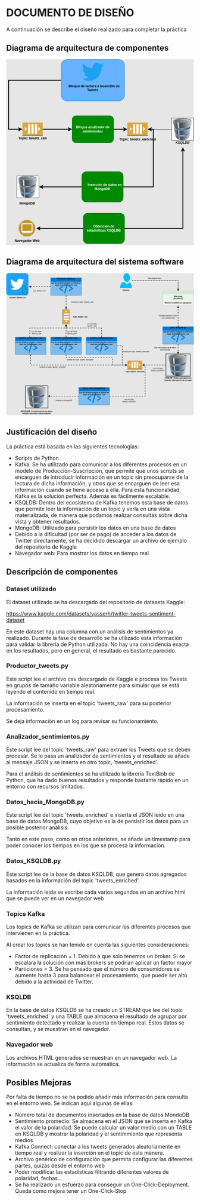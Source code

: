 # DOCUMENTO DE DISEÑO

A continuación se describe el diseño realizado para completar la práctica

## Diagrama de arquitectura de componentes

![Diagrama1](./imagenes/Diagrama-01.png)

## Diagrama de arquitectura del sistema software

![Diagrama2](./imagenes/Diagrama-02.png)

## Justificación del diseño

La práctica está basada en las siguientes tecnologías:
* Scripts de Python
* Kafka: Se ha utilizado para comunicar a los diferentes procesos en un modelo de Producción-Suscripción, que permite que unos scripts se encarguen de introducir información en un topic sin preocuparse de la lectura de dicha información, y otros que se encarguen de leer esa información cuando se tiene acceso a ella. Para esta funcionalidad, Kafka es la solución perfecta. Además es fácilmente escalable.
* KSQLDB: Dentro del ecosistema de Kafka tenemos esta base de datos que permite leer la información de un topic y verla en una vista materializada, de manera que podamos realizar consultas sobre dicha vista y obtener resultados.
* MongoDB: Utilizado para persistir los datos en una base de datos
* Debido a la dificultad (por ser de pago) de acceder a los datos de Twitter directamente, se ha decidido descargar un archivo de ejemplo del repositorio de Kaggle
* Navegador web: Para mostrar los datos en tiempo real

## Descripción de componentes

### Dataset utilizado
El dataset utilizado se ha descargado del repositorio de datasets Kaggle:

https://www.kaggle.com/datasets/yasserh/twitter-tweets-sentiment-dataset

En este dataset hay una columna con un análisis de sentimientos ya realizado. Durante la fase de desarrollo se ha utilizado esta información para validar la librería de Python utilizada. No hay una coincidencia exacta en los resultados, pero en general, el resultado es bastante parecido.

### Productor_tweets.py

Este script lee el archivo csv descargado de Kaggle e procesa los Tweets en grupos de tamaño variable aleatoriamente para simular que se está leyendo el contenido en tiempo real.

La información se inserta en el topic 'tweets_raw' para su posterior procesamiento.

Se deja información en un log para revisar su funcionamiento.


### Analizador_sentimientos.py

Este script lee del topic 'tweets_raw' para extraer los Tweets que se deben procesar. Se le pasa un analizador de sentimientos y el resultado se añade al mensaje JSON y se inserta en otro topic, 'tweets_enriched'.

Para el análisis de sentimientos se ha utilizado la librería TextBlob de Python, que ha dado buenos resultados y responde bastante rápido en un entorno con recursos limitados.

### Datos_hacia_MongoDB.py

Este script lee del topic 'tweets_enriched' e inserta el JSON leído en una base de datos MongoDB, cuyo objetivo es la de persistir los datos para un posible posterior análisis.

Tanto en este paso, como en otros anteriores, se añade un timestamp para poder conocer los tiempos en los que se procesa la información.

### Datos_KSQLDB.py

Este script lee de la base de datos KSQLDB, que genera datos agregados basados en la información del topic 'tweets_enriched'.

La información leida se escribe cada varios segundos en un archivo html que se puede ver en un navegador web

### Topics Kafka

Los topics de Kafka se utilizan para comunicar los diferentes procesos que intervienen en la práctica.

Al crear los topics se han tenido en cuenta las siguientes consideraciones:
* Factor de replicación = 1. Debido a que solo tenemos un broker. Si se escalara la solución con más brokers se podrían aplicar un factor mayor
* Particiones = 3. Se ha pensado que el número de consumidores se aumente hasta 3 para balancear el procesamiento, que puede ser alto debido a la actividad de Twitter.

### KSQLDB

En la base de datos KSQLDB se ha creado un STREAM que lee del topic 'tweets_enriched' y una TABLE que almacena el resultado de agrupar por sentimiento detectado y realizar la cuenta en tiempo real. Estos datos se consultan, y se muestran en el navegador.

### Navegador web

Los archivos HTML generados se muestran en un navegador web. La información se actualiza de forma automática.

## Posibles Mejoras

Por falta de tiempo no se ha podido añadir más información para consulta en el entorno web. Se indican aquí algunas de ellas:

* Número total de documentos insertados en la base de datos MondoDB
* Sentimiento promedio: Se almacena en el JSON que se inserta en Kafka el valor de la polaridad. Se puede calcular un valor medio con un TABLE en KSQLDB y mostrar la polaridad y el sentimmiento que representa medios
* Kafka Connect: conectar a los tweets generados aleatoriamente en tiempo real y realizar la inserción en el topic de esta manera.
* Archivo genérico de configuración que permita configurar las diferentes partes, quizás desde el entorno web
* Poder modificar las estadísticas filtrando diferentes valores de polaridad, fechas...
* Se ha realizado un esfuerzo para conseguir un One-Click-Deployment. Queda como mejora tener un One-Click-Stop